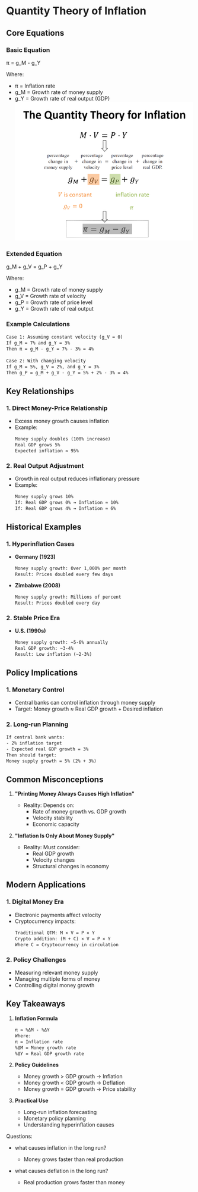 # Quantity Theory of Inflation

## Core Equations

### Basic Equation
π = g_M - g_Y

Where:
- π = Inflation rate
- g_M = Growth rate of money supply
- g_Y = Growth rate of real output (GDP)
![alt text](image.png)
### Extended Equation
g_M + g_V = g_P + g_Y

Where:
- g_M = Growth rate of money supply
- g_V = Growth rate of velocity
- g_P = Growth rate of price level
- g_Y = Growth rate of real output

### Example Calculations
```
Case 1: Assuming constant velocity (g_V = 0)
If g_M = 7% and g_Y = 3%
Then π = g_M - g_Y = 7% - 3% = 4%

Case 2: With changing velocity
If g_M = 5%, g_V = 2%, and g_Y = 3%
Then g_P = g_M + g_V - g_Y = 5% + 2% - 3% = 4%
```

## Key Relationships

### 1. Direct Money-Price Relationship
- Excess money growth causes inflation
- Example:
  ```
  Money supply doubles (100% increase)
  Real GDP grows 5%
  Expected inflation ≈ 95%
  ```

### 2. Real Output Adjustment
- Growth in real output reduces inflationary pressure
- Example:
  ```
  Money supply grows 10%
  If: Real GDP grows 0% → Inflation ≈ 10%
  If: Real GDP grows 4% → Inflation ≈ 6%
  ```

## Historical Examples

### 1. Hyperinflation Cases
- **Germany (1923)**
  ```
  Money supply growth: Over 1,000% per month
  Result: Prices doubled every few days
  ```
- **Zimbabwe (2008)**
  ```
  Money supply growth: Millions of percent
  Result: Prices doubled every day
  ```

### 2. Stable Price Era
- **U.S. (1990s)**
  ```
  Money supply growth: ~5-6% annually
  Real GDP growth: ~3-4%
  Result: Low inflation (~2-3%)
  ```

## Policy Implications

### 1. Monetary Control
- Central banks can control inflation through money supply
- Target: Money growth ≈ Real GDP growth + Desired inflation

### 2. Long-run Planning
```
If central bank wants:
- 2% inflation target
- Expected real GDP growth = 3%
Then should target:
Money supply growth = 5% (2% + 3%)
```

## Common Misconceptions

1. **"Printing Money Always Causes High Inflation"**
   - Reality: Depends on:
     - Rate of money growth vs. GDP growth
     - Velocity stability
     - Economic capacity

2. **"Inflation Is Only About Money Supply"**
   - Reality: Must consider:
     - Real GDP growth
     - Velocity changes
     - Structural changes in economy

## Modern Applications

### 1. Digital Money Era
- Electronic payments affect velocity
- Cryptocurrency impacts:
  ```
  Traditional QTM: M × V = P × Y
  Crypto addition: (M + C) × V = P × Y
  Where C = Cryptocurrency in circulation
  ```

### 2. Policy Challenges
- Measuring relevant money supply
- Managing multiple forms of money
- Controlling digital money growth

## Key Takeaways

1. **Inflation Formula**
   ```
   π ≈ %ΔM - %ΔY
   Where:
   π = Inflation rate
   %ΔM = Money growth rate
   %ΔY = Real GDP growth rate
   ```

2. **Policy Guidelines**
   - Money growth > GDP growth → Inflation
   - Money growth < GDP growth → Deflation
   - Money growth = GDP growth → Price stability

3. **Practical Use**
   - Long-run inflation forecasting
   - Monetary policy planning
   - Understanding hyperinflation causes


Questions:
- what causes inflation in the long run?

  - Money grows faster than real production
- what causes deflation in the long run?
  - Real production grows faster than money

